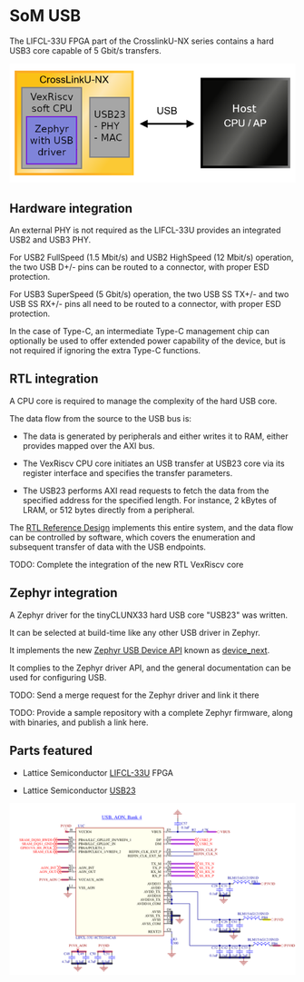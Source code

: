 # SoM USB

The LIFCL-33U FPGA part of the CrosslinkU-NX series contains a hard USB3 core
capable of 5 Gbit/s transfers.

![](images/som_usb_architecture.png)

## Hardware integration

An external PHY is not required as the LIFCL-33U provides an integrated
USB2 and USB3 PHY.

For USB2 FullSpeed (1.5 Mbit/s) and USB2 HighSpeed (12 Mbit/s) operation,
the two USB D+/- pins can be routed to a connector,
with proper ESD protection.

For USB3 SuperSpeed (5 Gbit/s) operation, the two USB SS TX+/- and two
USB SS RX+/- pins all need to be routed to a connector,
with proper ESD protection.

In the case of Type-C, an intermediate Type-C management chip can optionally be
used to offer extended power capability of the device, but is not required if
ignoring the extra Type-C functions.

## RTL integration

A CPU core is required to manage the complexity of the hard USB core.

The data flow from the source to the USB bus is:

- The data is generated by peripherals and either writes it to RAM, either
  provides mapped over the AXI bus.

- The VexRiscv CPU core initiates an USB transfer at USB23 core via its register
  interface and specifies the transfer parameters.

- The USB23 performs AXI read requests to fetch the data from the specified
  address for the specified length. For instance, 2 kBytes of LRAM, or 512 bytes
  directly from a peripheral.

The [RTL Reference Design](rtl_reference_design.md) implements this entire
system, and the data flow can be controlled by software, which covers the
enumeration and subsequent transfer of data with the USB endpoints.

TODO: Complete the integration of the new RTL VexRiscv core

## Zephyr integration

A Zephyr driver for the tinyCLUNX33 hard USB core "USB23" was written.

It can be selected at build-time like any other USB driver in Zephyr.

It implements the new
[Zephyr USB Device API](https://zephyrproject.org/zephyr-rtos-usb/)
known as
[device\_next](https://docs.zephyrproject.org/latest/connectivity/usb/device_next/usb_device.html).

It complies to the Zephyr driver API, and the general documentation can be used
for configuring USB.

TODO: Send a merge request for the Zephyr driver and link it there

TODO: Provide a sample repository with a complete Zephyr firmware, along with
binaries, and publish a link here.

## Parts featured

- Lattice Semiconductor
  [LIFCL-33U](https://www.latticesemi.com/Products/FPGAandCPLD/CrossLink-NX)
  FPGA

- Lattice Semiconductor
  [USB23]()

![](images/som_usb_schematic.png)

